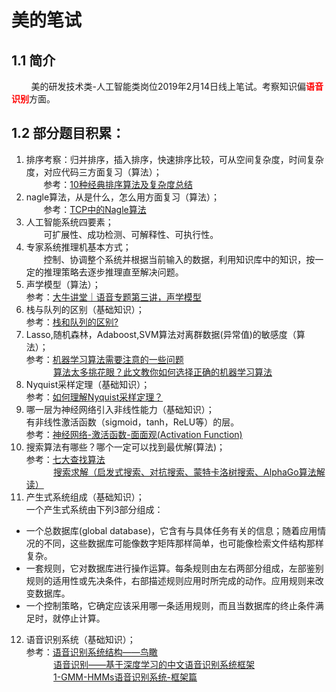 # 美的笔试
## 1.1 简介
&nbsp;&nbsp;&nbsp;&nbsp;&nbsp;&nbsp;&nbsp;&nbsp;美的研发技术类-人工智能类岗位2019年2月14日线上笔试。考察知识偏<font color=#ff0000>**语音识别**</font>方面。  
## 1.2 部分题目积累：
1. 排序考察：归并排序，插入排序，快速排序比较，可从空间复杂度，时间复杂度，对应代码三方面复习（算法）；  
&nbsp;&nbsp;&nbsp;&nbsp;&nbsp;&nbsp;&nbsp;参考：[10种经典排序算法及复杂度总结](https://blog.csdn.net/u011240877/article/details/47723287)
2. nagle算法，从是什么，怎么用方面复习（算法）；  
&nbsp;&nbsp;&nbsp;&nbsp;&nbsp;&nbsp;&nbsp;参考：[TCP中的Nagle算法](https://blog.csdn.net/ce123_zhouwei/article/details/9050797)
3. 人工智能系统四要素；  
&nbsp;&nbsp;&nbsp;&nbsp;&nbsp;&nbsp;&nbsp;可扩展性、成功检测、可解释性、可执行性。
4. 专家系统推理机基本方式；  
&nbsp;&nbsp;&nbsp;&nbsp;&nbsp;&nbsp;&nbsp;控制、协调整个系统并根据当前输入的数据，利用知识库中的知识，按一定的推理策略去逐步推理直至解决问题。
5. 声学模型（算法）；  
参考：[大牛讲堂｜语音专题第三讲，声学模型](https://www.leiphone.com/news/201609/ujyg57ZsXcl9Dipg.html) 
6. 栈与队列的区别（基础知识）；  
参考：[栈和队列的区别?](https://www.jianshu.com/p/393d77f92345)
7. Lasso,随机森林，Adaboost,SVM算法对离群数据(异常值)的敏感度（算法）；  
参考：[机器学习算法需要注意的一些问题](https://www.jianshu.com/p/403be933dab2)  
&nbsp;&nbsp;&nbsp;&nbsp;&nbsp;&nbsp;&nbsp;&nbsp;&nbsp;&nbsp;&nbsp;[算法太多挑花眼？此文教你如何选择正确的机器学习算法](https://www.jiqizhixin.com/articles/choosing-the-right-machine-learning-algorithm)
8. Nyquist采样定理（基础知识）；  
参考：[如何理解Nyquist采样定理？](https://www.zhihu.com/question/24490634)
9. 哪一层为神经网络引入非线性能力（基础知识）；  
有非线性激活函数（sigmoid，tanh，ReLU等）的层。  
参考：[神经网络-激活函数-面面观(Activation Function)](https://blog.csdn.net/cyh_24/article/details/50593400)
10. 搜索算法有哪些？哪个一定可以找到最优解(算法)；  
参考：[七大查找算法](https://www.cnblogs.com/maybe2030/p/4715035.html)  
&nbsp;&nbsp;&nbsp;&nbsp;&nbsp;&nbsp;&nbsp;&nbsp;&nbsp;&nbsp;&nbsp;[搜索求解（启发式搜索、对抗搜索、蒙特卡洛树搜索、AlphaGo算法解读）](https://zhuanlan.zhihu.com/p/48740530)
11. 产生式系统组成（基础知识）；  
一个产生式系统由下列3部分组成：  
 + 一个总数据库(global database)，它含有与具体任务有关的信息；随着应用情况的不同，这些数据库可能像数字矩阵那样简单，也可能像检索文件结构那样复杂。  
 + 一套规则，它对数据库进行操作运算。每条规则由左右两部分组成，左部鉴别规则的适用性或先决条件，右部描述规则应用时所完成的动作。应用规则来改变数据库。  
 + 一个控制策略，它确定应该采用哪一条适用规则，而且当数据库的终止条件满足时，就停止计算。
12. 语音识别系统（基础知识）；  
参考：[语音识别系统结构——鸟瞰](https://blog.csdn.net/by21010/article/details/51506292)  
&nbsp;&nbsp;&nbsp;&nbsp;&nbsp;&nbsp;&nbsp;&nbsp;&nbsp;&nbsp;&nbsp;[语音识别——基于深度学习的中文语音识别系统框架](https://blog.csdn.net/chinatelecom08/article/details/82557715)  
&nbsp;&nbsp;&nbsp;&nbsp;&nbsp;&nbsp;&nbsp;&nbsp;&nbsp;&nbsp;&nbsp;[1-GMM-HMMs语音识别系统-框架篇](https://www.jianshu.com/p/7e936b243014)